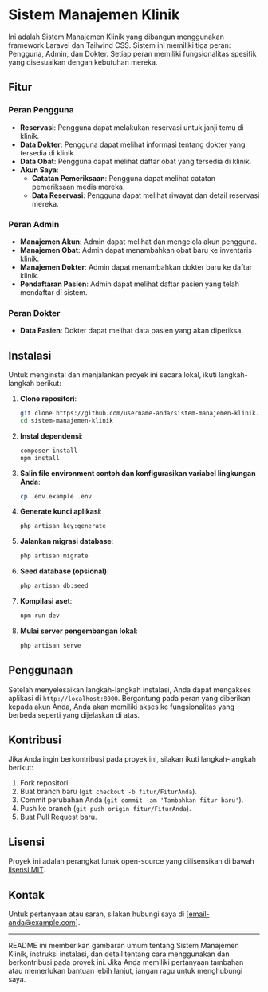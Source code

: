 # Sistem Manajemen Klinik

Ini adalah Sistem Manajemen Klinik yang dibangun menggunakan framework Laravel dan Tailwind CSS. Sistem ini memiliki tiga peran: Pengguna, Admin, dan Dokter. Setiap peran memiliki fungsionalitas spesifik yang disesuaikan dengan kebutuhan mereka.

## Fitur

### Peran Pengguna
- **Reservasi**: Pengguna dapat melakukan reservasi untuk janji temu di klinik.
- **Data Dokter**: Pengguna dapat melihat informasi tentang dokter yang tersedia di klinik.
- **Data Obat**: Pengguna dapat melihat daftar obat yang tersedia di klinik.
- **Akun Saya**:
  - **Catatan Pemeriksaan**: Pengguna dapat melihat catatan pemeriksaan medis mereka.
  - **Data Reservasi**: Pengguna dapat melihat riwayat dan detail reservasi mereka.

### Peran Admin
- **Manajemen Akun**: Admin dapat melihat dan mengelola akun pengguna.
- **Manajemen Obat**: Admin dapat menambahkan obat baru ke inventaris klinik.
- **Manajemen Dokter**: Admin dapat menambahkan dokter baru ke daftar klinik.
- **Pendaftaran Pasien**: Admin dapat melihat daftar pasien yang telah mendaftar di sistem.

### Peran Dokter
- **Data Pasien**: Dokter dapat melihat data pasien yang akan diperiksa.

## Instalasi

Untuk menginstal dan menjalankan proyek ini secara lokal, ikuti langkah-langkah berikut:

1. **Clone repositori**:
   ```bash
   git clone https://github.com/username-anda/sistem-manajemen-klinik.git
   cd sistem-manajemen-klinik
   ```

2. **Instal dependensi**:
   ```bash
   composer install
   npm install
   ```

3. **Salin file environment contoh dan konfigurasikan variabel lingkungan Anda**:
   ```bash
   cp .env.example .env
   ```

4. **Generate kunci aplikasi**:
   ```bash
   php artisan key:generate
   ```

5. **Jalankan migrasi database**:
   ```bash
   php artisan migrate
   ```

6. **Seed database (opsional)**:
   ```bash
   php artisan db:seed
   ```

7. **Kompilasi aset**:
   ```bash
   npm run dev
   ```

8. **Mulai server pengembangan lokal**:
   ```bash
   php artisan serve
   ```

## Penggunaan

Setelah menyelesaikan langkah-langkah instalasi, Anda dapat mengakses aplikasi di `http://localhost:8000`. Bergantung pada peran yang diberikan kepada akun Anda, Anda akan memiliki akses ke fungsionalitas yang berbeda seperti yang dijelaskan di atas.

## Kontribusi

Jika Anda ingin berkontribusi pada proyek ini, silakan ikuti langkah-langkah berikut:

1. Fork repositori.
2. Buat branch baru (`git checkout -b fitur/FiturAnda`).
3. Commit perubahan Anda (`git commit -am 'Tambahkan fitur baru'`).
4. Push ke branch (`git push origin fitur/FiturAnda`).
5. Buat Pull Request baru.

## Lisensi

Proyek ini adalah perangkat lunak open-source yang dilisensikan di bawah [lisensi MIT](LICENSE).

## Kontak

Untuk pertanyaan atau saran, silakan hubungi saya di [email-anda@example.com].

---

README ini memberikan gambaran umum tentang Sistem Manajemen Klinik, instruksi instalasi, dan detail tentang cara menggunakan dan berkontribusi pada proyek ini. Jika Anda memiliki pertanyaan tambahan atau memerlukan bantuan lebih lanjut, jangan ragu untuk menghubungi saya.